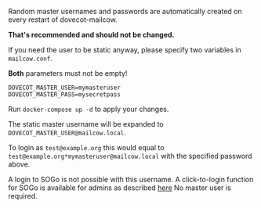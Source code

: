 Random master usernames and passwords are automatically created on every restart of dovecot-mailcow.

**That's recommended and should not be changed.**

If you need the user to be static anyway, please specify two variables in `mailcow.conf`.

**Both** parameters must not be empty!

```
DOVECOT_MASTER_USER=mymasteruser
DOVECOT_MASTER_PASS=mysecretpass
```

Run `docker-compose up -d` to apply your changes.

The static master username will be expanded to `DOVECOT_MASTER_USER@mailcow.local`.

To login as `test@example.org` this would equal to `test@example.org*mymasteruser@mailcow.local` with the specified password above.

A login to SOGo is not possible with this username. A click-to-login function for SOGo is available for admins as described [here](https://mailcow.github.io/mailcow-dockerized-docs/debug-admin_login_sogo/)
No master user is required.
